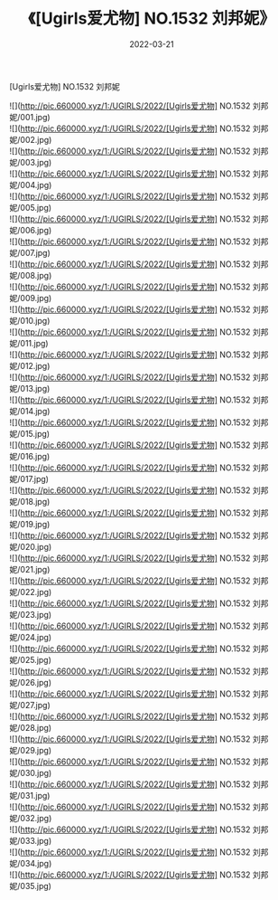 ﻿---
layout: post
title:  《[Ugirls爱尤物] NO.1532 刘邦妮》
date:   2022-03-21
img: http://pic.660000.xyz/1:/UGIRLS/2022/[Ugirls爱尤物] NO.1532 刘邦妮/000.jpg
categories: [美女, 清纯, 唯美]
---

[Ugirls爱尤物] NO.1532 刘邦妮

 ![](http://pic.660000.xyz/1:/UGIRLS/2022/[Ugirls爱尤物] NO.1532 刘邦妮/001.jpg) <br>![](http://pic.660000.xyz/1:/UGIRLS/2022/[Ugirls爱尤物] NO.1532 刘邦妮/002.jpg) <br>![](http://pic.660000.xyz/1:/UGIRLS/2022/[Ugirls爱尤物] NO.1532 刘邦妮/003.jpg) <br>![](http://pic.660000.xyz/1:/UGIRLS/2022/[Ugirls爱尤物] NO.1532 刘邦妮/004.jpg) <br>![](http://pic.660000.xyz/1:/UGIRLS/2022/[Ugirls爱尤物] NO.1532 刘邦妮/005.jpg) <br>![](http://pic.660000.xyz/1:/UGIRLS/2022/[Ugirls爱尤物] NO.1532 刘邦妮/006.jpg) <br>![](http://pic.660000.xyz/1:/UGIRLS/2022/[Ugirls爱尤物] NO.1532 刘邦妮/007.jpg) <br>![](http://pic.660000.xyz/1:/UGIRLS/2022/[Ugirls爱尤物] NO.1532 刘邦妮/008.jpg) <br>![](http://pic.660000.xyz/1:/UGIRLS/2022/[Ugirls爱尤物] NO.1532 刘邦妮/009.jpg) <br>![](http://pic.660000.xyz/1:/UGIRLS/2022/[Ugirls爱尤物] NO.1532 刘邦妮/010.jpg) <br>![](http://pic.660000.xyz/1:/UGIRLS/2022/[Ugirls爱尤物] NO.1532 刘邦妮/011.jpg) <br>![](http://pic.660000.xyz/1:/UGIRLS/2022/[Ugirls爱尤物] NO.1532 刘邦妮/012.jpg) <br>![](http://pic.660000.xyz/1:/UGIRLS/2022/[Ugirls爱尤物] NO.1532 刘邦妮/013.jpg) <br>![](http://pic.660000.xyz/1:/UGIRLS/2022/[Ugirls爱尤物] NO.1532 刘邦妮/014.jpg) <br>![](http://pic.660000.xyz/1:/UGIRLS/2022/[Ugirls爱尤物] NO.1532 刘邦妮/015.jpg) <br>![](http://pic.660000.xyz/1:/UGIRLS/2022/[Ugirls爱尤物] NO.1532 刘邦妮/016.jpg) <br>![](http://pic.660000.xyz/1:/UGIRLS/2022/[Ugirls爱尤物] NO.1532 刘邦妮/017.jpg) <br>![](http://pic.660000.xyz/1:/UGIRLS/2022/[Ugirls爱尤物] NO.1532 刘邦妮/018.jpg) <br>![](http://pic.660000.xyz/1:/UGIRLS/2022/[Ugirls爱尤物] NO.1532 刘邦妮/019.jpg) <br>![](http://pic.660000.xyz/1:/UGIRLS/2022/[Ugirls爱尤物] NO.1532 刘邦妮/020.jpg) <br>![](http://pic.660000.xyz/1:/UGIRLS/2022/[Ugirls爱尤物] NO.1532 刘邦妮/021.jpg) <br>![](http://pic.660000.xyz/1:/UGIRLS/2022/[Ugirls爱尤物] NO.1532 刘邦妮/022.jpg) <br>![](http://pic.660000.xyz/1:/UGIRLS/2022/[Ugirls爱尤物] NO.1532 刘邦妮/023.jpg) <br>![](http://pic.660000.xyz/1:/UGIRLS/2022/[Ugirls爱尤物] NO.1532 刘邦妮/024.jpg) <br>![](http://pic.660000.xyz/1:/UGIRLS/2022/[Ugirls爱尤物] NO.1532 刘邦妮/025.jpg) <br>![](http://pic.660000.xyz/1:/UGIRLS/2022/[Ugirls爱尤物] NO.1532 刘邦妮/026.jpg) <br>![](http://pic.660000.xyz/1:/UGIRLS/2022/[Ugirls爱尤物] NO.1532 刘邦妮/027.jpg) <br>![](http://pic.660000.xyz/1:/UGIRLS/2022/[Ugirls爱尤物] NO.1532 刘邦妮/028.jpg) <br>![](http://pic.660000.xyz/1:/UGIRLS/2022/[Ugirls爱尤物] NO.1532 刘邦妮/029.jpg) <br>![](http://pic.660000.xyz/1:/UGIRLS/2022/[Ugirls爱尤物] NO.1532 刘邦妮/030.jpg) <br>![](http://pic.660000.xyz/1:/UGIRLS/2022/[Ugirls爱尤物] NO.1532 刘邦妮/031.jpg) <br>![](http://pic.660000.xyz/1:/UGIRLS/2022/[Ugirls爱尤物] NO.1532 刘邦妮/032.jpg) <br>![](http://pic.660000.xyz/1:/UGIRLS/2022/[Ugirls爱尤物] NO.1532 刘邦妮/033.jpg) <br>![](http://pic.660000.xyz/1:/UGIRLS/2022/[Ugirls爱尤物] NO.1532 刘邦妮/034.jpg) <br>![](http://pic.660000.xyz/1:/UGIRLS/2022/[Ugirls爱尤物] NO.1532 刘邦妮/035.jpg) <br>